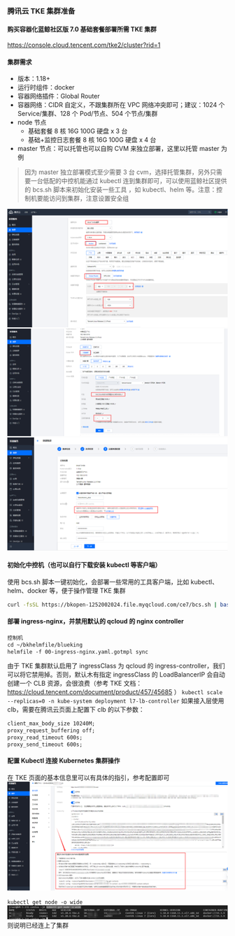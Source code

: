 ### 腾讯云 TKE 集群准备

#### 购买容器化蓝鲸社区版 7.0 基础套餐部署所需 TKE 集群
https://console.cloud.tencent.com/tke2/cluster?rid=1
#### 集群需求
- 版本：1.18+
- 运行时组件：docker
- 容器网络插件：Global Router
- 容器网络：CIDR 自定义，不跟集群所在 VPC 网络冲突即可；建议：1024 个 Service/集群、128 个 Pod/节点、504 个节点/集群
- node 节点
 	- 基础套餐 8 核 16G 100G 硬盘 x 3 台
 	- 基础+监控日志套餐 8 核 16G 100G 硬盘 x 4 台
- master 节点：可以托管也可以自购 CVM 来独立部署，这里以托管 master 为例
>因为 master 独立部署模式至少需要 3 台 cvm，选择托管集群，另外只需要一台低配的中控机能通过 kubectl 连到集群即可，可以使用蓝鲸社区提供的 bcs.sh 脚本来初始化安装一些工具 ，如 kubectl、helm 等。注意：控制机要能访问到集群，注意设置安全组

![](assets/2022-03-09-10-39-04.png)
![](assets/2022-03-09-10-39-12.png)
![](assets/2022-03-09-10-39-22.png)


#### 初始化中控机（也可以自行下载安装 kubectl 等客户端）

使用 bcs.sh 脚本一键初始化，会部署一些常用的工具客户端，比如 kubectl、helm、docker 等，便于操作管理 TKE 集群
``` bash
curl -fsSL https://bkopen-1252002024.file.myqcloud.com/ce7/bcs.sh | bash -s -- -i k8s
```

####  部署 ingress-nginx，并禁用默认的 qcloud 的 nginx controller

```plain
控制机
cd ~/bkhelmfile/blueking
helmfile -f 00-ingress-nginx.yaml.gotmpl sync
```
由于 TKE 集群默认启用了 ingressClass 为 qcloud 的 ingress-controller，我们可以将它禁用掉。否则，默认木有指定 ingressClass 的 LoadBalancerIP 会自动创建一个 CLB 资源，会很浪费（参考 TKE 文档：
https://cloud.tencent.com/document/product/457/45685  ）
 `kubectl scale --replicas=0 -n kube-system deployment l7-lb-controller`  如果接入层使用 clb，需要在腾讯云页面上配置下 clb 的以下参数：

```plain
client_max_body_size 10240M;
proxy_request_buffering off;
proxy_read_timeout 600s;
proxy_send_timeout 600s;
```
####  配置 Kubectl 连接 Kubernetes 集群操作

在 TKE 页面的基本信息里可以有具体的指引，参考配置即可
![](assets/2022-03-09-10-39-43.png)

 `kubectl get node -o wide` 
![](assets/2022-03-09-10-39-54.png)
则说明已经连上了集群
